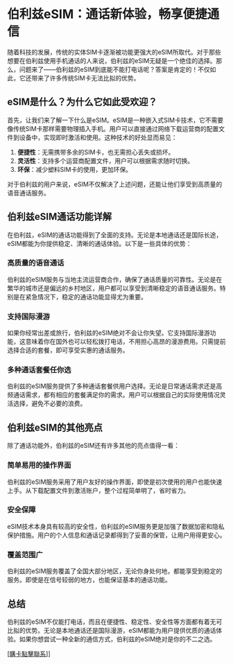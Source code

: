 # 伯利兹eSIM：通话新体验，畅享便捷通信

随着科技的发展，传统的实体SIM卡逐渐被功能更强大的eSIM所取代。对于那些想要在伯利兹使用手机通话的人来说，伯利兹的eSIM无疑是一个绝佳的选择。那么，问题来了——伯利兹的eSIM到底能不能打电话呢？答案是肯定的！不仅如此，它还带来了许多传统SIM卡无法比拟的优势。

## eSIM是什么？为什么它如此受欢迎？

首先，让我们来了解一下什么是eSIM。eSIM是一种嵌入式SIM卡技术，它不需要像传统SIM卡那样需要物理插入手机。用户可以直接通过网络下载运营商的配置文件到设备中，实现即时激活和使用。这种技术的好处显而易见：

1. **便捷性**：无需携带多余的SIM卡，也无需担心丢失或损坏。
2. **灵活性**：支持多个运营商配置文件，用户可以根据需求随时切换。
3. **环保**：减少塑料SIM卡的使用，更加环保。

对于伯利兹的用户来说，eSIM不仅解决了上述问题，还能让他们享受到高质量的语音通话服务。

## 伯利兹eSIM通话功能详解

在伯利兹，eSIM的通话功能得到了全面的支持。无论是本地通话还是国际长途，eSIM都能为你提供稳定、清晰的通话体验。以下是一些具体的优势：

### 高质量的语音通话

伯利兹的eSIM服务与当地主流运营商合作，确保了通话质量的可靠性。无论是在繁华的城市还是偏远的乡村地区，用户都可以享受到清晰稳定的语音通话服务。特别是在紧急情况下，稳定的通话功能显得尤为重要。

### 支持国际漫游

如果你经常出差或旅行，伯利兹的eSIM绝对不会让你失望。它支持国际漫游功能，这意味着你在国外也可以轻松拨打电话，不用担心高昂的漫游费用。只需提前选择合适的套餐，即可享受实惠的通话服务。

### 多种通话套餐任你选

伯利兹的eSIM服务提供了多种通话套餐供用户选择。无论是日常通话需求还是高频通话需求，都有相应的套餐满足你的需求。用户可以根据自己的实际使用情况灵活选择，避免不必要的浪费。

## 伯利兹eSIM的其他亮点

除了通话功能外，伯利兹的eSIM还有许多其他的亮点值得一看：

### 简单易用的操作界面

伯利兹的eSIM服务采用了用户友好的操作界面，即使是初次使用的用户也能快速上手。从下载配置文件到激活账户，整个过程简单明了，省时省力。

### 安全保障

eSIM技术本身具有较高的安全性，伯利兹的eSIM服务更是加强了数据加密和隐私保护措施。用户的个人信息和通话记录都得到了妥善的保管，让用户用得更安心。

### 覆盖范围广

伯利兹的eSIM服务覆盖了全国大部分地区，无论你身处何地，都能享受到稳定的服务。即使是在信号较弱的地方，也能保证基本的通话功能。

## 总结

伯利兹的eSIM不仅能打电话，而且在便捷性、稳定性、安全性等方面都有着无可比拟的优势。无论是本地通话还是国际漫游，eSIM都能为用户提供优质的通话体验。如果你想尝试一种全新的通信方式，伯利兹的eSIM绝对是你的不二之选。

[[購卡點擊聯系](https://t.me/s/esim1088)]]